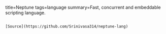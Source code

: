 title=Neptune
tags=language
summary=Fast, concurrent and embeddable scripting language.
~~~~~~

[Source](https://github.com/Srinivasa314/neptune-lang)

